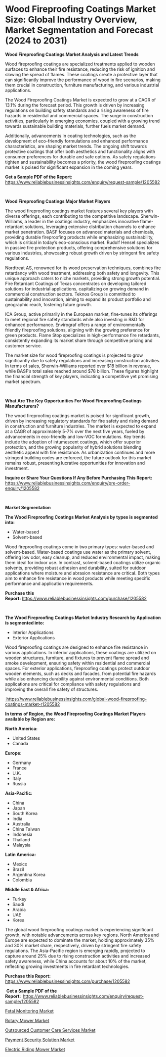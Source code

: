 <p><h1>Wood Fireproofing Coatings Market Size: Global Industry Overview, Market Segmentation and Forecast (2024 to 2031)</h1></p><p><strong>Wood Fireproofing Coatings Market Analysis and Latest Trends</strong></p>
<p><p>Wood fireproofing coatings are specialized treatments applied to wooden surfaces to enhance their fire resistance, reducing the risk of ignition and slowing the spread of flames. These coatings create a protective layer that can significantly improve the performance of wood in fire scenarios, making them crucial in construction, furniture manufacturing, and various industrial applications.</p><p>The Wood Fireproofing Coatings Market is expected to grow at a CAGR of 13.1% during the forecast period. This growth is driven by increasing regulations on building safety standards and a rising awareness of fire hazards in residential and commercial spaces. The surge in construction activities, particularly in emerging economies, coupled with a growing trend towards sustainable building materials, further fuels market demand. </p><p>Additionally, advancements in coating technologies, such as the development of eco-friendly formulations and enhanced performance characteristics, are shaping market trends. The ongoing shift towards protective coatings that offer both aesthetics and functionality aligns with consumer preferences for durable and safe options. As safety regulations tighten and sustainability becomes a priority, the wood fireproofing coatings market is poised for significant expansion in the coming years.</p></p>
<p><strong>Get a Sample PDF of the Report:&nbsp;</strong> <a href="https://www.reliablebusinessinsights.com/enquiry/request-sample/1205582?utm_campaign=48&utm_medium=2&utm_source=Github&utm_content=ia&utm_term=19112024&utm_id=wood-fireproofing-coatings">https://www.reliablebusinessinsights.com/enquiry/request-sample/1205582</a></p>
<p>&nbsp;</p>
<p><strong>Wood Fireproofing Coatings Major Market Players</strong></p>
<p><p>The wood fireproofing coatings market features several key players with diverse offerings, each contributing to the competitive landscape. Sherwin-Williams, a leader in the coatings industry, emphasizes innovative flame-retardant solutions, leveraging extensive distribution channels to enhance market penetration. BASF focuses on advanced materials and chemicals, providing durable fireproofing products while emphasizing sustainability, which is critical in today’s eco-conscious market. Rudolf Hensel specializes in passive fire protection products, offering comprehensive solutions for various industries, showcasing robust growth driven by stringent fire safety regulations.</p><p>Nordtreat AS, renowned for its wood preservation techniques, combines fire retardancy with wood treatment, addressing both safety and longevity. This unique approach caters to niche markets, providing strong growth potential. Fire Retardant Coatings of Texas concentrates on developing tailored solutions for industrial applications, capitalizing on growing demand in commercial construction sectors. Teknos Group is committed to sustainability and innovation, aiming to expand its product portfolio and geographic reach, fostering future growth.</p><p>ICA Group, active primarily in the European market, fine-tunes its offerings to meet regional fire safety standards while also investing in R&D for enhanced performance. Envirograf offers a range of environmentally friendly fireproofing solutions, aligning with the growing preference for green products. Flame Stop specializes in high-performance fire retardants, consistently expanding its market share through competitive pricing and customer service.</p><p>The market size for wood fireproofing coatings is projected to grow significantly due to safety regulations and increasing construction activities. In terms of sales, Sherwin-Williams reported over $18 billion in revenue, while BASF’s total sales reached around $78 billion. These figures highlight the financial strength of key players, indicating a competitive yet promising market spectrum.</p></p>
<p>&nbsp;</p>
<p><strong>What Are The Key Opportunities For Wood Fireproofing Coatings Manufacturers?</strong></p>
<p><p>The wood fireproofing coatings market is poised for significant growth, driven by increasing regulatory standards for fire safety and rising demand in construction and furniture industries. The market is expected to expand at a CAGR of approximately 5-7% over the next five years, fueled by advancements in eco-friendly and low-VOC formulations. Key trends include the adoption of intumescent coatings, which offer superior protection, and the growing popularity of hybrid solutions blending aesthetic appeal with fire resistance. As urbanization continues and more stringent building codes are enforced, the future outlook for this market remains robust, presenting lucrative opportunities for innovation and investment.</p></p>
<p><strong>Inquire or Share Your Questions If Any Before Purchasing This Report:</strong> <a href="https://www.reliablebusinessinsights.com/enquiry/pre-order-enquiry/1205582?utm_campaign=48&utm_medium=2&utm_source=Github&utm_content=ia&utm_term=19112024&utm_id=wood-fireproofing-coatings">https://www.reliablebusinessinsights.com/enquiry/pre-order-enquiry/1205582</a></p>
<p>&nbsp;</p>
<p><strong>Market Segmentation</strong></p>
<p><strong>The Wood Fireproofing Coatings Market Analysis by types is segmented into:</strong></p>
<p><ul><li>Water-based</li><li>Solvent-based</li></ul></p>
<p><p>Wood fireproofing coatings come in two primary types: water-based and solvent-based. Water-based coatings use water as the primary solvent, offering low odor, easy cleanup, and reduced environmental impact, making them ideal for indoor use. In contrast, solvent-based coatings utilize organic solvents, providing robust adhesion and durability, suited for outdoor applications where moisture and abrasion resistance are critical. Both types aim to enhance fire resistance in wood products while meeting specific performance and application requirements.</p></p>
<p><strong>Purchase this Report:&nbsp;</strong><a href="https://www.reliablebusinessinsights.com/purchase/1205582?utm_campaign=48&utm_medium=2&utm_source=Github&utm_content=ia&utm_term=19112024&utm_id=wood-fireproofing-coatings">https://www.reliablebusinessinsights.com/purchase/1205582</a></p>
<p>&nbsp;</p>
<p><strong>The Wood Fireproofing Coatings Market Industry Research by Application is segmented into:</strong></p>
<p><ul><li>Interior Applications</li><li>Exterior Applications</li></ul></p>
<p><p>Wood fireproofing coatings are designed to enhance fire resistance in various applications. In interior applications, these coatings are utilized on wooden structures, furniture, and fixtures to prevent flame spread and smoke development, ensuring safety within residential and commercial spaces. For exterior applications, fireproofing coatings protect outdoor wooden elements, such as decks and facades, from potential fire hazards while also enhancing durability against environmental conditions. Both applications are critical for compliance with safety regulations and improving the overall fire safety of structures.</p></p>
<p><a href="https://www.reliablebusinessinsights.com/global-wood-fireproofing-coatings-market-r1205582?utm_campaign=48&utm_medium=2&utm_source=Github&utm_content=ia&utm_term=19112024&utm_id=wood-fireproofing-coatings">&nbsp;https://www.reliablebusinessinsights.com/global-wood-fireproofing-coatings-market-r1205582</a></p>
<p><strong>In terms of Region, the Wood Fireproofing Coatings Market Players available by Region are:</strong></p>
<p>
    <p> <strong> North America: </strong>
        <ul>
            <li>United States</li>
            <li>Canada</li>
        </ul>
        </p> 
    <p> <strong> Europe: </strong>
        <ul>
            <li>Germany</li>
            <li>France</li>
            <li>U.K.</li>
            <li>Italy</li>
            <li>Russia</li>
        </ul>
        </p> 
    <p> <strong> Asia-Pacific: </strong>
        <ul>
            <li>China</li>
            <li>Japan</li>
            <li>South Korea</li>
            <li>India</li>
            <li>Australia</li>
            <li>China Taiwan</li>
            <li>Indonesia</li>
            <li>Thailand</li>
            <li>Malaysia</li>
        </ul>
        </p> 
    <p> <strong> Latin America: </strong>
        <ul>
            <li>Mexico</li>
            <li>Brazil</li>
            <li>Argentina Korea</li>
            <li>Colombia</li>
        </ul>
        </p> 
    <p> <strong> Middle East & Africa: </strong>
        <ul>
            <li>Turkey</li>
            <li>Saudi</li>
            <li>Arabia</li>
            <li>UAE</li>
            <li>Korea</li>
        </ul>
    </p>
    </p>
<p><p>The global wood fireproofing coatings market is experiencing significant growth, with notable advancements across key regions. North America and Europe are expected to dominate the market, holding approximately 35% and 30% market share, respectively, driven by stringent fire safety regulations. The Asia-Pacific region is emerging rapidly, projected to capture around 25% due to rising construction activities and increased safety awareness, while China accounts for about 10% of the market, reflecting growing investments in fire retardant technologies.</p></p>
<p><strong>Purchase this Report: </strong><a href="https://www.reliablebusinessinsights.com/purchase/1205582?utm_campaign=48&utm_medium=2&utm_source=Github&utm_content=ia&utm_term=19112024&utm_id=wood-fireproofing-coatings">https://www.reliablebusinessinsights.com/purchase/1205582</a></p>
<p>&nbsp;<strong>Get a Sample PDF of the Report:&nbsp;&nbsp;</strong><a href="https://www.reliablebusinessinsights.com/enquiry/request-sample/1205582?utm_campaign=48&utm_medium=2&utm_source=Github&utm_content=ia&utm_term=19112024&utm_id=wood-fireproofing-coatings">https://www.reliablebusinessinsights.com/enquiry/request-sample/1205582</a></p>
<p><strong></strong></p>
<p><p><a href="https://issuu.com/reportprime-2/docs/fetal-monitoring-market-size-2030.p_2697b6d679cc59?utm_campaign=48&utm_medium=2&utm_source=Github&utm_content=ia&utm_term=19112024&utm_id=wood-fireproofing-coatings">Fetal Monitoring Market</a></p><p><a href="https://www.linkedin.com/pulse/decoding-rotary-mower-industry-dynamics-strategic-imperatives-l7mse?utm_campaign=48&utm_medium=2&utm_source=Github&utm_content=ia&utm_term=19112024&utm_id=wood-fireproofing-coatings">Rotary Mower Market</a></p><p><a href="https://issuu.com/reportprime-2/docs/outsourced-customer-care-services-m_d5dcaa491c0b0a?utm_campaign=48&utm_medium=2&utm_source=Github&utm_content=ia&utm_term=19112024&utm_id=wood-fireproofing-coatings">Outsourced Customer Care Services Market</a></p><p><a href="https://github.com/kathiestrine5ty/Market-Research-Report-List-1/blob/main/payment-security-solution-market.md?utm_campaign=48&utm_medium=2&utm_source=Github&utm_content=ia&utm_term=19112024&utm_id=wood-fireproofing-coatings">Payment Security Solution Market</a></p><p><a href="https://www.linkedin.com/pulse/electric-riding-mower-market-size-growth-industry-analysis-d09se?utm_campaign=48&utm_medium=2&utm_source=Github&utm_content=ia&utm_term=19112024&utm_id=wood-fireproofing-coatings">Electric Riding Mower Market</a></p></p>